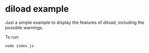 # diload example

Just a simple example to display the features of diload, including the possible warnings.

To run:
```shell
node index.js
```
